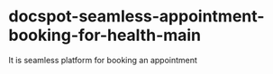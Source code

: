 # docspot-seamless-appointment-booking-for-health-main
It is seamless platform for booking an appointment
